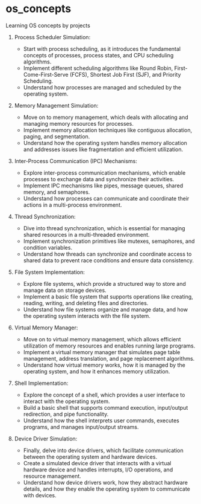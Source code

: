 # os_concepts
Learning OS concepts by projects

1. Process Scheduler Simulation:
    - Start with process scheduling, as it introduces the fundamental concepts of processes, process states, and CPU scheduling algorithms.
    - Implement different scheduling algorithms like Round Robin, First-Come-First-Serve (FCFS), Shortest Job First (SJF), and Priority Scheduling.
    - Understand how processes are managed and scheduled by the operating system.

2. Memory Management Simulation:
    * Move on to memory management, which deals with allocating and managing memory resources for processes.
    * Implement memory allocation techniques like contiguous allocation, paging, and segmentation.
    * Understand how the operating system handles memory allocation and addresses issues like fragmentation and efficient utilization.
    
3. Inter-Process Communication (IPC) Mechanisms:
    * Explore inter-process communication mechanisms, which enable processes to exchange data and synchronize their activities.
    * Implement IPC mechanisms like pipes, message queues, shared memory, and semaphores.
    * Understand how processes can communicate and coordinate their actions in a multi-process environment.
    
4. Thread Synchronization:
    * Dive into thread synchronization, which is essential for managing shared resources in a multi-threaded environment.
    * Implement synchronization primitives like mutexes, semaphores, and condition variables.
    * Understand how threads can synchronize and coordinate access to shared data to prevent race conditions and ensure data consistency.
    
5. File System Implementation:
    * Explore file systems, which provide a structured way to store and manage data on storage devices.
    * Implement a basic file system that supports operations like creating, reading, writing, and deleting files and directories.
    * Understand how file systems organize and manage data, and how the operating system interacts with the file system.
    
6. Virtual Memory Manager:
    * Move on to virtual memory management, which allows efficient utilization of memory resources and enables running large programs.
    * Implement a virtual memory manager that simulates page table management, address translation, and page replacement algorithms.
    * Understand how virtual memory works, how it is managed by the operating system, and how it enhances memory utilization.
    
7. Shell Implementation:
    * Explore the concept of a shell, which provides a user interface to interact with the operating system.
    * Build a basic shell that supports command execution, input/output redirection, and pipe functionality.
    * Understand how the shell interprets user commands, executes programs, and manages input/output streams.
  
8. Device Driver Simulation:
    * Finally, delve into device drivers, which facilitate communication between the operating system and hardware devices.
    * Create a simulated device driver that interacts with a virtual hardware device and handles interrupts, I/O operations, and resource management.
    * Understand how device drivers work, how they abstract hardware details, and how they enable the operating system to communicate with devices.
